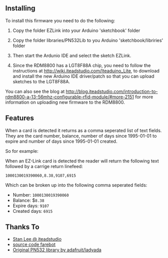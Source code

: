 
Installing
----------

To install this firmware you need to do the following:

1. Copy the folder EZLink into your Arduino 'sketchbook' folder

2. Copy the folder libraries/PN532Lib to you Arduino 'sketchbook/libriries' folder

3. Then start the Ardunio IDE and select the sketch EZLink.

4. Since the RDM8800 has a LGT8F88A chip, you need to follow the instructions at 
http://wiki.iteadstudio.com/Iteaduino_Lite, to download and install the new Arduino IDE driver/patch so that you
can upload sketches to the LGT8F88A.

You can also see the blog at http://blog.iteadstudio.com/introduction-to-rdm8800-a-13-56mhz-configurable-rfid-module/#more-2151 for more information
on uploading new firmware to the RDM8800.

Features
--------

When a card is detected it returns as a comma seperated list of text fields.
They are the card number, balance, number of days since 1995-01-01 to expire 
and number of days since 1995-01-01 created.

So for example:

When an EZ-Link card is detected the reader will return the following text followed by a carrige return linefeed:

`1000130019390060,8.38,9107,6915`

Which can be broken up into the following comma seperated fields:

+ Number: `1000130019390060`
+ Balance: $`8.38`
+ Expire days: `9107`
+ Created days: `6915`

Thanks To
---------

+ [Stan Lee @ iteadstudio](Lizq@iteadstudio.com)
+ [source code farebot](https://github.com/codebutler/farebot)
+ [Original PN532 library by adafruit/ladyada](www.adafruit.com)





